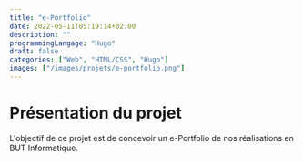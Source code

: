 ```yaml
---
title: "e-Portfolio"
date: 2022-05-11T05:19:14+02:00
description: ""
programmingLangage: "Hugo"
draft: false
categories: ["Web", "HTML/CSS", "Hugo"]
images: ["/images/projets/e-portfolio.png"]
---
```

# Présentation du projet

L'objectif de ce projet est de concevoir un e-Portfolio de nos réalisations en BUT Informatique.
